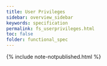 ```yaml
---
title: User Privileges
sidebar: overview_sidebar
keywords: specification
permalink: fs_userprivileges.html
toc: false
folder: functional_spec
---
```


{% include note-notpublished.html %}
